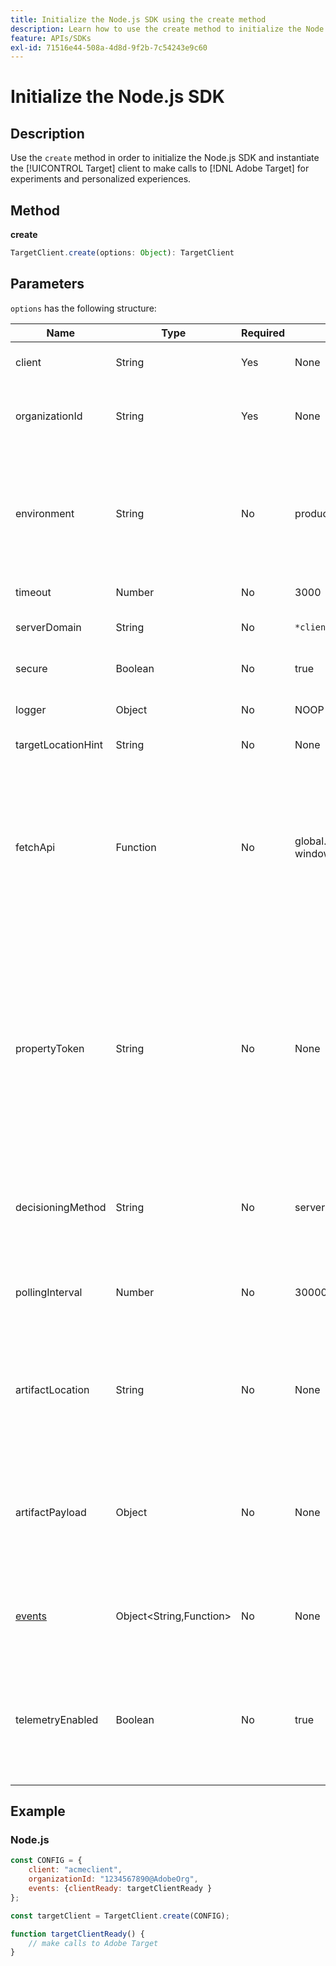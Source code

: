 ```yaml
---
title: Initialize the Node.js SDK using the create method
description: Learn how to use the create method to initialize the Node.js SDK and instantiate the [!DNL Target] client to make calls to [!DNL Adobe Target] for experiments and personalized experiences.
feature: APIs/SDKs
exl-id: 71516e44-508a-4d8d-9f2b-7c54243e9c60
---
```

# Initialize the Node.js SDK

## Description

Use the `create` method in order to initialize the Node.js SDK and instantiate the [!UICONTROL Target] client to make calls to [!DNL Adobe Target] for experiments and personalized experiences.

## Method

**create**

```js {line-numbers="true"}
TargetClient.create(options: Object): TargetClient
```

## Parameters

`options` has the following structure:

|Name|Type|Required|Default|Description|
| --- | --- | --- | --- | --- |
|client|String|Yes|None|[!UICONTROL Adobe Target Client ID]|
|organizationId|String|Yes|None|[!UICONTROL Experience Cloud Organization ID]|
|environment|String|No|production|Target environment name. In the [!DNL Target] UI, [!UICONTROL Administration] > [!UICONTROL Environments].|
|timeout|Number|No|3000|Timeout in milliseconds|
|serverDomain|String|No|`*client*.tt.omtrdc.net`|Overrides default hostname|
|secure|Boolean|No|true|Unset to enforce HTTP scheme|
|logger|Object|No|NOOP logger|Replaces the default NOOP logger|
|targetLocationHint|String|No|None|Target location hint|
|fetchApi|Function|No|global.fetch or window.fetch|[fetch](https://fetch.spec.whatwg.org/) is used by the SDK for http requests. By default node-fetch or the browser implementation of fetch is used. But an alternative implementation can be provided using `fetchApi`|
|propertyToken|String|No|None|**Target Property Token**. If specified here, all `getOffers` calls will use this value. **For on-device decisioning**, the SDK will only download the artifact that contains the qualified activities for the property token set in `propertyToken`|
|decisioningMethod|String|No|server-side|Determines which decisioning method to use ([on-device](/help/dev/implement/server-side/sdk-guides/on-device-decisioning/overview.md), server-side, hybrid)|
|pollingInterval|Number|No|300000 (5 minutes)|Polling interval for the [on-device decisioning rule artifact](/help/dev/implement/server-side/sdk-guides/on-device-decisioning/rule-artifact-overview.md) (in milliseconds)|
|artifactLocation|String|No|None|A fully qualified url to the [on-device decisioning rule artifact](/help/dev/implement/server-side/sdk-guides/on-device-decisioning/rule-artifact-overview.md). Overrides internally determined location.|
|artifactPayload|Object|No|None|The JSON payload of the [on-device decisioning rule artifact](/help/dev/implement/server-side/sdk-guides/on-device-decisioning/rule-artifact-overview.md). If specified, it is used instead of requesting one from a URL.|
|[events](sdk-events.md)|Object<String,Function>|No|None|An optional object with event name keys and callback function values|
|telemetryEnabled|Boolean|No|true|When enabled, Adobe will collect SDK feature usage and performance telemetry data. Personal data is not collected.|

## Example

### Node.js

```js {line-numbers="true"}
const CONFIG = {
    client: "acmeclient",
    organizationId: "1234567890@AdobeOrg",
    events: {clientReady: targetClientReady }
};

const targetClient = TargetClient.create(CONFIG);

function targetClientReady() {
    // make calls to Adobe Target
}
```
